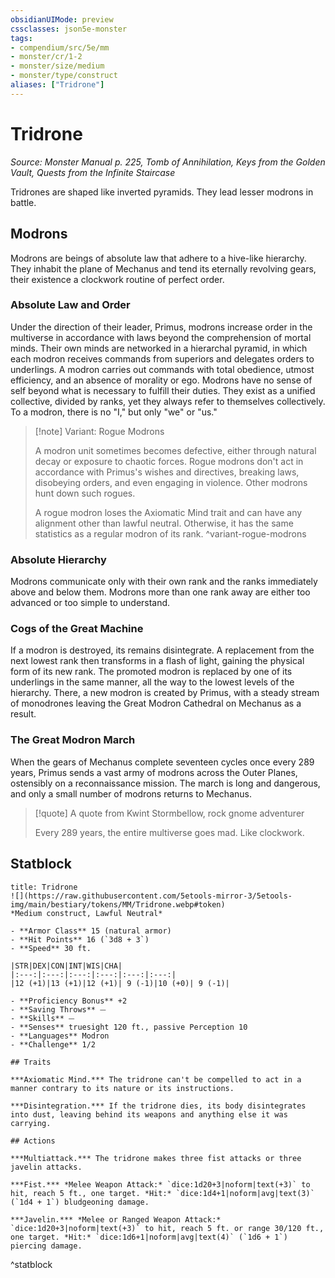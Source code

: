 ```yaml
---
obsidianUIMode: preview
cssclasses: json5e-monster
tags:
- compendium/src/5e/mm
- monster/cr/1-2
- monster/size/medium
- monster/type/construct
aliases: ["Tridrone"]
---
```

# Tridrone
*Source: Monster Manual p. 225, Tomb of Annihilation, Keys from the Golden Vault, Quests from the Infinite Staircase*  

Tridrones are shaped like inverted pyramids. They lead lesser modrons in battle.

## Modrons

Modrons are beings of absolute law that adhere to a hive-like hierarchy. They inhabit the plane of Mechanus and tend its eternally revolving gears, their existence a clockwork routine of perfect order.

### Absolute Law and Order

Under the direction of their leader, Primus, modrons increase order in the multiverse in accordance with laws beyond the comprehension of mortal minds. Their own minds are networked in a hierarchal pyramid, in which each modron receives commands from superiors and delegates orders to underlings. A modron carries out commands with total obedience, utmost efficiency, and an absence of morality or ego. Modrons have no sense of self beyond what is necessary to fulfill their duties. They exist as a unified collective, divided by ranks, yet they always refer to themselves collectively. To a modron, there is no "I," but only "we" or "us."

> [!note] Variant: Rogue Modrons
> 
> A modron unit sometimes becomes defective, either through natural decay or exposure to chaotic forces. Rogue modrons don't act in accordance with Primus's wishes and directives, breaking laws, disobeying orders, and even engaging in violence. Other modrons hunt down such rogues.
> 
> A rogue modron loses the Axiomatic Mind trait and can have any alignment other than lawful neutral. Otherwise, it has the same statistics as a regular modron of its rank.
^variant-rogue-modrons

### Absolute Hierarchy

Modrons communicate only with their own rank and the ranks immediately above and below them. Modrons more than one rank away are either too advanced or too simple to understand.

### Cogs of the Great Machine

If a modron is destroyed, its remains disintegrate. A replacement from the next lowest rank then transforms in a flash of light, gaining the physical form of its new rank. The promoted modron is replaced by one of its underlings in the same manner, all the way to the lowest levels of the hierarchy. There, a new modron is created by Primus, with a steady stream of monodrones leaving the Great Modron Cathedral on Mechanus as a result.

### The Great Modron March

When the gears of Mechanus complete seventeen cycles once every 289 years, Primus sends a vast army of modrons across the Outer Planes, ostensibly on a reconnaissance mission. The march is long and dangerous, and only a small number of modrons returns to Mechanus.

> [!quote] A quote from Kwint Stormbellow, rock gnome adventurer  
> 
> Every 289 years, the entire multiverse goes mad. Like clockwork.


## Statblock

```ad-statblock
title: Tridrone
![](https://raw.githubusercontent.com/5etools-mirror-3/5etools-img/main/bestiary/tokens/MM/Tridrone.webp#token)
*Medium construct, Lawful Neutral*

- **Armor Class** 15 (natural armor)
- **Hit Points** 16 (`3d8 + 3`)
- **Speed** 30 ft.

|STR|DEX|CON|INT|WIS|CHA|
|:---:|:---:|:---:|:---:|:---:|:---:|
|12 (+1)|13 (+1)|12 (+1)| 9 (-1)|10 (+0)| 9 (-1)|

- **Proficiency Bonus** +2
- **Saving Throws** ⏤
- **Skills** ⏤
- **Senses** truesight 120 ft., passive Perception 10
- **Languages** Modron
- **Challenge** 1/2

## Traits

***Axiomatic Mind.*** The tridrone can't be compelled to act in a manner contrary to its nature or its instructions.

***Disintegration.*** If the tridrone dies, its body disintegrates into dust, leaving behind its weapons and anything else it was carrying.

## Actions

***Multiattack.*** The tridrone makes three fist attacks or three javelin attacks.

***Fist.*** *Melee Weapon Attack:* `dice:1d20+3|noform|text(+3)` to hit, reach 5 ft., one target. *Hit:* `dice:1d4+1|noform|avg|text(3)` (`1d4 + 1`) bludgeoning damage.

***Javelin.*** *Melee or Ranged Weapon Attack:* `dice:1d20+3|noform|text(+3)` to hit, reach 5 ft. or range 30/120 ft., one target. *Hit:* `dice:1d6+1|noform|avg|text(4)` (`1d6 + 1`) piercing damage.
```
^statblock